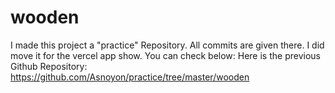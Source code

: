 # wooden
I made this project a "practice" Repository. All commits are given there. I did move it for the vercel app show. You can check below:
Here is the previous Github Repository: https://github.com/Asnoyon/practice/tree/master/wooden
